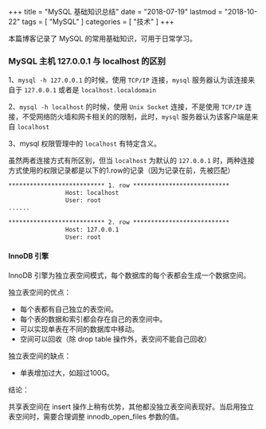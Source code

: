 +++
title = "MySQL 基础知识总结"
date = "2018-07-19"
lastmod = "2018-10-22"
tags = [
    "MySQL"
]
categories = [
    "技术"
]
+++

本篇博客记录了 MySQL 的常用基础知识，可用于日常学习。

<!--more-->


### MySQL 主机 127.0.0.1 与 localhost 的区别

1、`mysql -h 127.0.0.1` 的时候，使用 `TCP/IP` 连接，`mysql` 服务器认为该连接来自于 `127.0.0.1` 或者是 `localhost.localdomain`

2、`mysql -h localhost` 的时候，使用 `Unix Socket` 连接，不是使用 `TCP/IP` 连接，不受网络防火墙和网卡相关的的限制，此时，`mysql` 服务器认为该客户端是来自 `localhost`

3、mysql 权限管理中的 `localhost` 有特定含义。

虽然两者连接方式有所区别，但当 `localhost` 为默认的 `127.0.0.1` 时，两种连接方式使用的权限记录都是以下的1.row的记录（因为记录在前，先被匹配）
```markdown
*************************** 1. row ***************************
                Host: localhost
                User: root
......

*************************** 2. row ***************************
                Host: 127.0.0.1
                User: root
```

#### InnoDB 引擎
InnoDB 引擎为独立表空间模式，每个数据库的每个表都会生成一个数据空间。

独立表空间的优点：

* 每个表都有自己独立的表空间。
* 每个表的数据和索引都会存在自己的表空间中。
* 可以实现单表在不同的数据库中移动。
* 空间可以回收（除 drop table 操作外，表空间不能自己回收）

独立表空间的缺点：

* 单表增加过大，如超过100G。

结论：

共享表空间在 insert 操作上稍有优势，其他都没独立表空间表现好。当启用独立表空间时，需要合理调整 innodb_open_files 参数的值。

